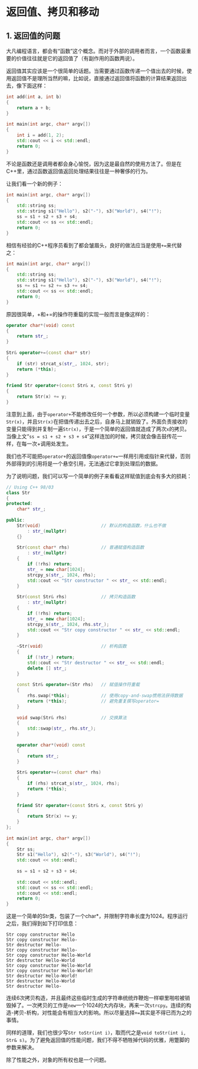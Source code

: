 # 返回值、拷贝和移动

## 1. 返回值的问题

大凡编程语言，都会有“函数”这个概念。而对于外部的调用者而言，一个函数最重要的价值往往就是它的返回值了（有副作用的函数两说）。

返回值其实应该是一个很简单的话题。当需要通过函数传递一个值出去的时候，使用返回值不是理所当然的嘛，比如说，直接通过返回值将函数的计算结果返回出去，像下面这样：

```C++
int add(int a, int b)
{
    return a + b;
}
 
int main(int argc, char* argv[])
{
    int i = add(1, 2);
    std::cout << i << std::endl;
    return 0;
}
```

不论是函数还是调用者都会身心愉悦，因为这是最自然的使用方法了。但是在C++里，通过函数返回值返回处理结果往往是一种奢侈的行为。

让我们看一个新的例子：

```C++
int main(int argc, char* argv[])
{
    std::string ss;
    std::string s1("Hello"), s2("-"), s3("World"), s4("!");
    ss = s1 + s2 + s3 + s4;
    std::cout << ss << std::endl;
    return 0;
}
```

相信有经验的C++程序员看到了都会皱眉头，良好的做法应当是使用`+=`来代替之：

```C++
int main(int argc, char* argv[])
{
    std::string ss;
    std::string s1("Hello"), s2("-"), s3("World"), s4("!");
    ss += s1 += s2 += s3 += s4;
    std::cout << ss << std::endl;
    return 0;
}
```

原因很简单，+和+=的操作符重载的实现一般而言是像这样的：

```C++
operator char*(void) const
{
    return str_;
}
 
Str& operator+=(const char* str)
{
    if (str) strcat_s(str_, 1024, str);
    return (*this);
}
 
friend Str operator+(const Str& x, const Str& y)
{
    return Str(x) += y;
}
```

注意到上面，由于`operator+`不能修改任何一个参数，所以必须构建一个临时变量`Str(x)`，并且`Str(x)`在把值传递出去之后，自身马上就销毁了。外面负责接收的变量只能得到并复制一遍`Str(x)`，于是一个简单的返回值就造成了两次`x`的拷贝。当像上文“`ss = s1 + s2 + s3 + s4`”这样连加的时候，拷贝就会像击鼓传花一样，在每一次+调用处发生。

我们也不可能把`operator+`的返回值像`operator+=`一样用引用或指针来代替，否则外部得到的引用将是一个悬空引用，无法通过它拿到处理后的数据。

为了说明问题，我们可以写一个简单的例子来看看这样赋值到底会有多大的损耗：

```C++
// Using C++ 98/03
class Str
{
protected:
    char* str_;
 
public:
    Str(void)                       // 默认的构造函数，什么也不做
        : str_(nullptr)
    {}
 
    Str(const char* rhs)            // 普通赋值构造函数
        : str_(nullptr)
    {
        if (!rhs) return;
        str_ = new char[1024];
        strcpy_s(str_, 1024, rhs);
        std::cout << "Str constructor " << str_ << std::endl;
    }
 
    Str(const Str& rhs)             // 拷贝构造函数
        : str_(nullptr)
    {
        if (!rhs) return;
        str_ = new char[1024];
        strcpy_s(str_, 1024, rhs.str_);
        std::cout << "Str copy constructor " << str_ << std::endl;
    }
 
    ~Str(void)                      // 析构函数
    {
        if (!str_) return;
        std::cout << "Str destructor " << str_ << std::endl;
        delete [] str_;
    }
 
    const Str& operator=(Str rhs)   // 赋值操作符重载
    {
        rhs.swap(*this);            // 使用copy-and-swap惯用法获得数据
        return (*this);             // 避免重复撰写operator=
    }
 
    void swap(Str& rhs)             // 交换算法
    {
        std::swap(str_, rhs.str_);
    }
 
    operator char*(void) const
    {
        return str_;
    }
 
    Str& operator+=(const char* rhs)
    {
        if (rhs) strcat_s(str_, 1024, rhs);
        return (*this);
    }
 
    friend Str operator+(const Str& x, const Str& y)
    {
        return Str(x) += y;
    }
};
 
int main(int argc, char* argv[])
{
    Str ss;
    Str s1("Hello"), s2("-"), s3("World"), s4("!");
    std::cout << std::endl;
 
    ss = s1 + s2 + s3 + s4;
 
    std::cout << std::endl;
    std::cout << ss << std::endl;
    std::cout << std::endl;
    return 0;
}
```

这是一个简单的Str类，包装了一个char*，并限制字符串长度为1024。程序运行之后，我们得到如下打印信息：

```
Str copy constructor Hello
Str copy constructor Hello-
Str destructor Hello-
Str copy constructor Hello-
Str copy constructor Hello-World
Str destructor Hello-World
Str copy constructor Hello-World
Str copy constructor Hello-World!
Str destructor Hello-World!
Str destructor Hello-World
Str destructor Hello-
```

连续6次拷贝构造，并且最终这些临时生成的字符串统统炸鞭炮一样噼里啪啦被销毁掉了。一次拷贝的工作是`new`一个1024的大内存块，再来一次`strcpy`。连续的构造-拷贝-析构，对性能会有相当大的影响。所以尽量选择`+=`其实是不得已而为之的事情。

同样的道理，我们也很少写`Str toStr(int i)`，取而代之是`void toStr(int i, Str& s)`。为了避免返回值的性能问题，我们不得不牺牲掉代码的优雅，用蹩脚的参数来解决。

除了性能之外，对象的所有权也是一个问题。